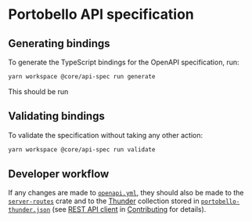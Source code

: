 <!--
MIT License

Copyright (c) 2023 Sophie Katz

Permission is hereby granted, free of charge, to any person obtaining a copy
of this software and associated documentation files (the "Software"), to deal
in the Software without restriction, including without limitation the rights
to use, copy, modify, merge, publish, distribute, sublicense, and/or sell
copies of the Software, and to permit persons to whom the Software is
furnished to do so, subject to the following conditions:

The above copyright notice and this permission notice shall be included in all
copies or substantial portions of the Software.

THE SOFTWARE IS PROVIDED "AS IS", WITHOUT WARRANTY OF ANY KIND, EXPRESS OR
IMPLIED, INCLUDING BUT NOT LIMITED TO THE WARRANTIES OF MERCHANTABILITY,
FITNESS FOR A PARTICULAR PURPOSE AND NONINFRINGEMENT. IN NO EVENT SHALL THE
AUTHORS OR COPYRIGHT HOLDERS BE LIABLE FOR ANY CLAIM, DAMAGES OR OTHER
LIABILITY, WHETHER IN AN ACTION OF CONTRACT, TORT OR OTHERWISE, ARISING FROM,
OUT OF OR IN CONNECTION WITH THE SOFTWARE OR THE USE OR OTHER DEALINGS IN THE
SOFTWARE.
-->

# Portobello API specification

## Generating bindings

To generate the TypeScript bindings for the OpenAPI specification, run:

```bash
yarn workspace @core/api-spec run generate
```

This should be run

## Validating bindings

To validate the specification without taking any other action:

```bash
yarn workspace @core/api-spec run validate
```

## Developer workflow

If any changes are made to [`openapi.yml`](openapi.yml), they should also be made to the [`server-routes`](/core/server-routes) crate and to the [Thunder](https://www.thunderclient.com/) collection stored in [`portobello-thunder.json`](/portobello-thunder.json) (see [REST API client](/docs/Contributing.md#rest-api-client) in [Contributing](/docs/Contributing.md) for details).
